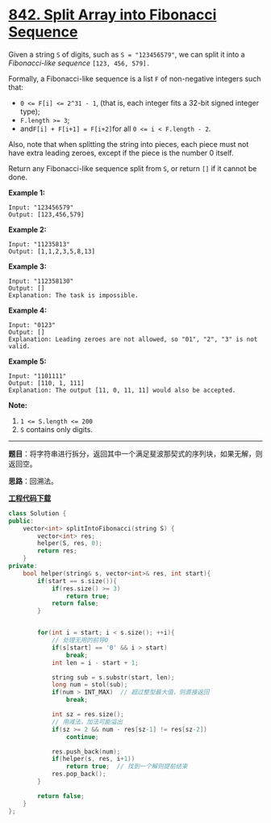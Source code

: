 # [842. Split Array into Fibonacci Sequence](https://leetcode.com/problems/split-array-into-fibonacci-sequence/)

Given a string `S` of digits, such as `S = "123456579"`, we can split it into a *Fibonacci-like sequence* `[123, 456, 579].`

Formally, a Fibonacci-like sequence is a list `F` of non-negative integers such that:

- `0 <= F[i] <= 2^31 - 1`, (that is, each integer fits a 32-bit signed integer type);
- `F.length >= 3`;
- and` F[i] + F[i+1] = F[i+2] `for all `0 <= i < F.length - 2`.

Also, note that when splitting the string into pieces, each piece must not have extra leading zeroes, except if the piece is the number 0 itself.

Return any Fibonacci-like sequence split from `S`, or return `[]` if it cannot be done.

**Example 1:**

```
Input: "123456579"
Output: [123,456,579]
```

**Example 2:**

```
Input: "11235813"
Output: [1,1,2,3,5,8,13]
```

**Example 3:**

```
Input: "112358130"
Output: []
Explanation: The task is impossible.
```

**Example 4:**

```
Input: "0123"
Output: []
Explanation: Leading zeroes are not allowed, so "01", "2", "3" is not valid.
```

**Example 5:**

```
Input: "1101111"
Output: [110, 1, 111]
Explanation: The output [11, 0, 11, 11] would also be accepted.
```

**Note:**

1. `1 <= S.length <= 200`
2. `S` contains only digits.

-----

**题目**：将字符串进行拆分，返回其中一个满足斐波那契式的序列块，如果无解，则返回空。

**思路**：回溯法。

[**工程代码下载**](https://github.com/shenkh/leetcode)

```cpp
class Solution {
public:
    vector<int> splitIntoFibonacci(string S) {
        vector<int> res;
        helper(S, res, 0);
        return res;
    }
private:
    bool helper(string& s, vector<int>& res, int start){
        if(start == s.size()){
            if(res.size() >= 3)
                return true;
            return false;
        }


        for(int i = start; i < s.size(); ++i){
            // 处理无用的前导0
            if(s[start] == '0' && i > start)
                break;
            int len = i - start + 1;

            string sub = s.substr(start, len);
            long num = stol(sub);
            if(num > INT_MAX)  // 超过整型最大值，则直接返回
                break;

            int sz = res.size();
            // 用减法，加法可能溢出
            if(sz >= 2 && num - res[sz-1] != res[sz-2])
                continue;

            res.push_back(num);
            if(helper(s, res, i+1))
                return true;  // 找到一个解则提前结束
            res.pop_back();
        }

        return false;
    }
};
```
